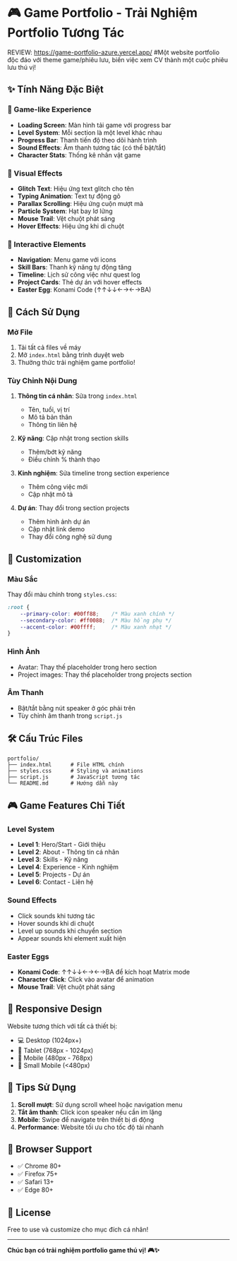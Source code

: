 # 🎮 Game Portfolio - Trải Nghiệm Portfolio Tương Tác
REVIEW: https://game-portfolio-azure.vercel.app/
#Một website portfolio độc đáo với theme game/phiêu lưu, biến việc xem CV thành một cuộc phiêu lưu thú vị!

## ✨ Tính Năng Đặc Biệt

### 🎯 Game-like Experience
- **Loading Screen**: Màn hình tải game với progress bar
- **Level System**: Mỗi section là một level khác nhau
- **Progress Bar**: Thanh tiến độ theo dõi hành trình
- **Sound Effects**: Âm thanh tương tác (có thể bật/tắt)
- **Character Stats**: Thống kê nhân vật game

### 🎨 Visual Effects
- **Glitch Text**: Hiệu ứng text glitch cho tên
- **Typing Animation**: Text tự động gõ
- **Parallax Scrolling**: Hiệu ứng cuộn mượt mà
- **Particle System**: Hạt bay lơ lửng
- **Mouse Trail**: Vệt chuột phát sáng
- **Hover Effects**: Hiệu ứng khi di chuột

### 🎪 Interactive Elements
- **Navigation**: Menu game với icons
- **Skill Bars**: Thanh kỹ năng tự động tăng
- **Timeline**: Lịch sử công việc như quest log
- **Project Cards**: Thẻ dự án với hover effects
- **Easter Egg**: Konami Code (↑↑↓↓←→←→BA)

## 🚀 Cách Sử Dụng

### Mở File
1. Tải tất cả files về máy
2. Mở `index.html` bằng trình duyệt web
3. Thưởng thức trải nghiệm game portfolio!

### Tùy Chỉnh Nội Dung
1. **Thông tin cá nhân**: Sửa trong `index.html`
   - Tên, tuổi, vị trí
   - Mô tả bản thân
   - Thông tin liên hệ

2. **Kỹ năng**: Cập nhật trong section skills
   - Thêm/bớt kỹ năng
   - Điều chỉnh % thành thạo

3. **Kinh nghiệm**: Sửa timeline trong section experience
   - Thêm công việc mới
   - Cập nhật mô tả

4. **Dự án**: Thay đổi trong section projects
   - Thêm hình ảnh dự án
   - Cập nhật link demo
   - Thay đổi công nghệ sử dụng

## 🎨 Customization

### Màu Sắc
Thay đổi màu chính trong `styles.css`:
```css
:root {
    --primary-color: #00ff88;    /* Màu xanh chính */
    --secondary-color: #ff0088;  /* Màu hồng phụ */
    --accent-color: #00ffff;     /* Màu xanh nhạt */
}
```

### Hình Ảnh
- Avatar: Thay thế placeholder trong hero section
- Project images: Thay thế placeholder trong projects section

### Âm Thanh
- Bật/tắt bằng nút speaker ở góc phải trên
- Tùy chỉnh âm thanh trong `script.js`

## 🛠️ Cấu Trúc Files

```
portfolio/
├── index.html      # File HTML chính
├── styles.css      # Styling và animations
├── script.js       # JavaScript tương tác
└── README.md       # Hướng dẫn này
```

## 🎮 Game Features Chi Tiết

### Level System
- **Level 1**: Hero/Start - Giới thiệu
- **Level 2**: About - Thông tin cá nhân
- **Level 3**: Skills - Kỹ năng
- **Level 4**: Experience - Kinh nghiệm
- **Level 5**: Projects - Dự án
- **Level 6**: Contact - Liên hệ

### Sound Effects
- Click sounds khi tương tác
- Hover sounds khi di chuột
- Level up sounds khi chuyển section
- Appear sounds khi element xuất hiện

### Easter Eggs
- **Konami Code**: ↑↑↓↓←→←→BA để kích hoạt Matrix mode
- **Character Click**: Click vào avatar để animation
- **Mouse Trail**: Vệt chuột phát sáng

## 📱 Responsive Design

Website tương thích với tất cả thiết bị:
- 💻 Desktop (1024px+)
- 📱 Tablet (768px - 1024px)
- 📱 Mobile (480px - 768px)
- 📱 Small Mobile (<480px)

## 🌟 Tips Sử Dụng

1. **Scroll mượt**: Sử dụng scroll wheel hoặc navigation menu
2. **Tắt âm thanh**: Click icon speaker nếu cần im lặng
3. **Mobile**: Swipe để navigate trên thiết bị di động
4. **Performance**: Website tối ưu cho tốc độ tải nhanh

## 🔧 Browser Support

- ✅ Chrome 80+
- ✅ Firefox 75+
- ✅ Safari 13+
- ✅ Edge 80+

## 📝 License

Free to use và customize cho mục đích cá nhân!

---

**Chúc bạn có trải nghiệm portfolio game thú vị! 🎮✨**
